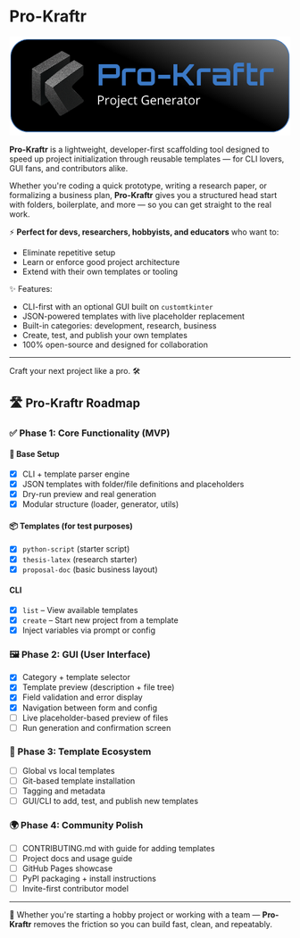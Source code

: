 # Pro-Kraftr

![Pro-Kraftr Logo](logo_main.png)

**Pro-Kraftr** is a lightweight, developer-first scaffolding tool designed to speed up project initialization through reusable templates — for CLI lovers, GUI fans, and contributors alike.

Whether you're coding a quick prototype, writing a research paper, or formalizing a business plan, **Pro-Kraftr** gives you a structured head start with folders, boilerplate, and more — so you can get straight to the real work.

⚡ **Perfect for devs, researchers, hobbyists, and educators** who want to:
- Eliminate repetitive setup
- Learn or enforce good project architecture
- Extend with their own templates or tooling

✨ Features:
- CLI-first with an optional GUI built on `customtkinter`
- JSON-powered templates with live placeholder replacement
- Built-in categories: development, research, business
- Create, test, and publish your own templates
- 100% open-source and designed for collaboration

---
Craft your next project like a pro. 🛠️


## 🛣️ Pro-Kraftr Roadmap

### ✅ Phase 1: Core Functionality (MVP)

#### 🔧 Base Setup
- [x] CLI + template parser engine
- [x] JSON templates with folder/file definitions and placeholders
- [x] Dry-run preview and real generation
- [x] Modular structure (loader, generator, utils)

#### 📦 Templates (for test purposes)
- [x] `python-script` (starter script)
- [x] `thesis-latex` (research starter)
- [x] `proposal-doc` (basic business layout)

#### CLI
- [x] `list` – View available templates
- [x] `create` – Start new project from a template
- [x] Inject variables via prompt or config

### 🖼️ Phase 2: GUI (User Interface)

- [x] Category + template selector
- [x] Template preview (description + file tree)
- [x] Field validation and error display
- [x] Navigation between form and config
- [ ] Live placeholder-based preview of files
- [ ] Run generation and confirmation screen

### 🌱 Phase 3: Template Ecosystem

- [ ] Global vs local templates
- [ ] Git-based template installation
- [ ] Tagging and metadata
- [ ] GUI/CLI to add, test, and publish new templates

### 🌍 Phase 4: Community Polish

- [ ] CONTRIBUTING.md with guide for adding templates
- [ ] Project docs and usage guide
- [ ] GitHub Pages showcase
- [ ] PyPI packaging + install instructions
- [ ] Invite-first contributor model

---

🚀 Whether you're starting a hobby project or working with a team — **Pro-Kraftr** removes the friction so you can build fast, clean, and repeatably.
